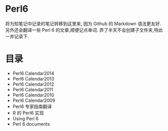 # Perl6
将为知笔记中记录的笔记转移到这里来, 因为 Github 的 Markdown 语法更友好. 另外还会翻译一些 Perl 6 的文章,顺便记点单词.
弄了半天不会创建子文件夹,特此一并记录下.
# 目录
* Perl6 Calendar2014
* Perl6 Calendar2013
* Perl6 Calendar2012
* Perl6 Calendar2011
* Perl6 Calendar2010
* Perl6 Calendar2009
* Perl6 专家指南翻译
* R 的 Perl6 实现
* Using Perl 6 
* Perl 6 documents

